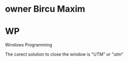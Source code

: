 owner Bircu Maxim
=================
# WP
Windows Programming

The corect solution to close the window is  "UTM" or "utm"
